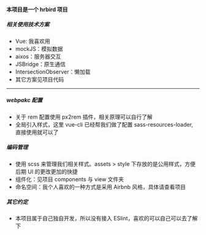 #### 本项目是一个 hrbird 项目

##### 相关使用技术方案
+ Vue: 我喜欢用
+ mockJS：模拟数据
+ aixos：服务器交互
+ JSBridge：原生通信
+ IntersectionObserver：懒加载
+ 其它方案见项目代码

--------

##### webpakc 配置
+ 关于 rem 配置使用 px2rem 插件，相关原理可以自行了解
+ 全局引入样式，这里 vue-cli 已经帮我们做了配置 sass-resources-loader, 直接使用就可以了

##### 编码管理
+ 使用 scss 来管理我们相关样式。assets > style 下存放的是公用样式，方便后期 UI 的更改更加的快捷
+ 组件化：见项目 components 与 view 文件夹
+ 命名空间：我个人喜欢的一种方式是采用 Airbnb 风格，具体请查看项目

##### 其它约定
+ 本项目属于自己独自开发，所以没有接入 ESlint，喜欢的可以自己可以去了解下 